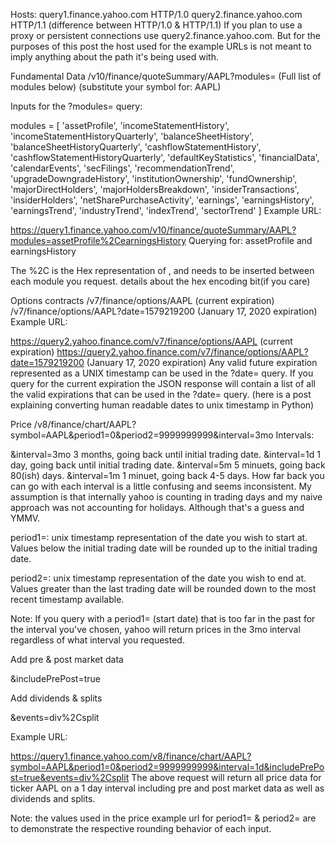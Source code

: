 Hosts:
query1.finance.yahoo.com HTTP/1.0
query2.finance.yahoo.com HTTP/1.1 (difference between HTTP/1.0 & HTTP/1.1)
If you plan to use a proxy or persistent connections use query2.finance.yahoo.com. But for the purposes of this post the host used for the example URLs is not meant to imply anything about the path it's being used with.

Fundamental Data
/v10/finance/quoteSummary/AAPL?modules= (Full list of modules below)
(substitute your symbol for: AAPL)

Inputs for the ?modules= query:

modules = [
   'assetProfile',
   'incomeStatementHistory',
   'incomeStatementHistoryQuarterly',
   'balanceSheetHistory',
   'balanceSheetHistoryQuarterly',
   'cashflowStatementHistory',
   'cashflowStatementHistoryQuarterly',
   'defaultKeyStatistics',
   'financialData',
   'calendarEvents',
   'secFilings',
   'recommendationTrend',
   'upgradeDowngradeHistory',
   'institutionOwnership',
   'fundOwnership',
   'majorDirectHolders',
   'majorHoldersBreakdown',
   'insiderTransactions',
   'insiderHolders',
   'netSharePurchaseActivity',
   'earnings',
   'earningsHistory',
   'earningsTrend',
   'industryTrend',
   'indexTrend',
   'sectorTrend' ]
Example URL:

https://query1.finance.yahoo.com/v10/finance/quoteSummary/AAPL?modules=assetProfile%2CearningsHistory
Querying for: assetProfile and earningsHistory

The %2C is the Hex representation of , and needs to be inserted between each module you request. details about the hex encoding bit(if you care)

Options contracts
/v7/finance/options/AAPL (current expiration)
/v7/finance/options/AAPL?date=1579219200 (January 17, 2020 expiration)
Example URL:

https://query2.yahoo.finance.com/v7/finance/options/AAPL (current expiration)
https://query2.yahoo.finance.com/v7/finance/options/AAPL?date=1579219200 (January 17, 2020 expiration)
Any valid future expiration represented as a UNIX timestamp can be used in the ?date= query. If you query for the current expiration the JSON response will contain a list of all the valid expirations that can be used in the ?date= query. (here is a post explaining converting human readable dates to unix timestamp in Python)

Price
/v8/finance/chart/AAPL?symbol=AAPL&period1=0&period2=9999999999&interval=3mo
Intervals:

&interval=3mo 3 months, going back until initial trading date.
&interval=1d 1 day, going back until initial trading date.
&interval=5m 5 minuets, going back 80(ish) days.
&interval=1m 1 minuet, going back 4-5 days.
How far back you can go with each interval is a little confusing and seems inconsistent. My assumption is that internally yahoo is counting in trading days and my naive approach was not accounting for holidays. Although that's a guess and YMMV.

period1=: unix timestamp representation of the date you wish to start at. Values below the initial trading date will be rounded up to the initial trading date.

period2=: unix timestamp representation of the date you wish to end at. Values greater than the last trading date will be rounded down to the most recent timestamp available.

Note: If you query with a period1= (start date) that is too far in the past for the interval you've chosen, yahoo will return prices in the 3mo interval regardless of what interval you requested.

Add pre & post market data

&includePrePost=true

Add dividends & splits

&events=div%2Csplit

Example URL:

https://query1.finance.yahoo.com/v8/finance/chart/AAPL?symbol=AAPL&period1=0&period2=9999999999&interval=1d&includePrePost=true&events=div%2Csplit
The above request will return all price data for ticker AAPL on a 1 day interval including pre and post market data as well as dividends and splits.

Note: the values used in the price example url for period1= & period2= are to demonstrate the respective rounding behavior of each input.
